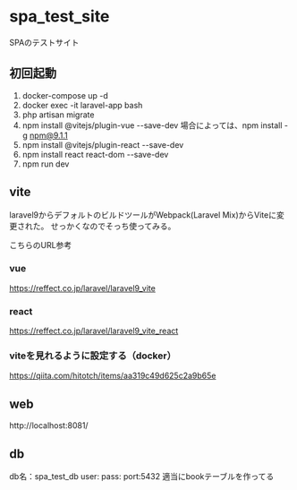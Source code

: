 # spa_test_site
SPAのテストサイト

## 初回起動
1. docker-compose up -d
2. docker exec -it laravel-app bash
3. php artisan migrate
4. npm install @vitejs/plugin-vue --save-dev
   場合によっては、npm install -g npm@9.1.1
5. npm install @vitejs/plugin-react --save-dev
6. npm install react react-dom --save-dev
7. npm run dev


## vite
laravel9からデフォルトのビルドツールがWebpack(Laravel Mix)からViteに変更された。
せっかくなのでそっち使ってみる。

こちらのURL参考
### vue
https://reffect.co.jp/laravel/laravel9_vite

### react
https://reffect.co.jp/laravel/laravel9_vite_react

### viteを見れるように設定する（docker）
https://qiita.com/hitotch/items/aa319c49d625c2a9b65e

## web
http://localhost:8081/
## db
db名：spa_test_db
user:
pass:
port:5432
適当にbookテーブルを作ってる